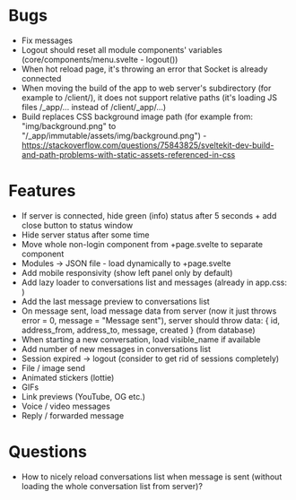 # Bugs

- Fix messages
- Logout should reset all module components' variables (core/components/menu.svelte - logout())
- When hot reload page, it's throwing an error that Socket is already connected
- When moving the build of the app to web server's subdirectory (for example to /client/), it does not support relative paths (it's loading JS files /_app/... instead of /client/_app/...)
- Build replaces CSS background image path (for example from: "img/background.png" to "/_app/immutable/assets/img/background.png") - https://stackoverflow.com/questions/75843825/sveltekit-dev-build-and-path-problems-with-static-assets-referenced-in-css

# Features

- If server is connected, hide green (info) status after 5 seconds + add close button to status window
- Hide server status after some time
- Move whole non-login component from +page.svelte to separate component
- Modules -> JSON file - load dynamically to +page.svelte
- Add mobile responsivity (show left panel only by default)
- Add lazy loader to conversations list and messages (already in app.css: <div class="loader"></div>)
- Add the last message preview to conversations list
- On message sent, load message data from server (now it just throws error = 0, message = "Message sent"), server should throw data: { id, address_from, address_to, message, created } (from database)
- When starting a new conversation, load visible_name if available
- Add number of new messages in conversations list
- Session expired -> logout (consider to get rid of sessions completely)
- File / image send
- Animated stickers (lottie)
- GIFs
- Link previews (YouTube, OG etc.)
- Voice / video messages
- Reply / forwarded message

# Questions

- How to nicely reload conversations list when message is sent (without loading the whole conversation list from server)?

